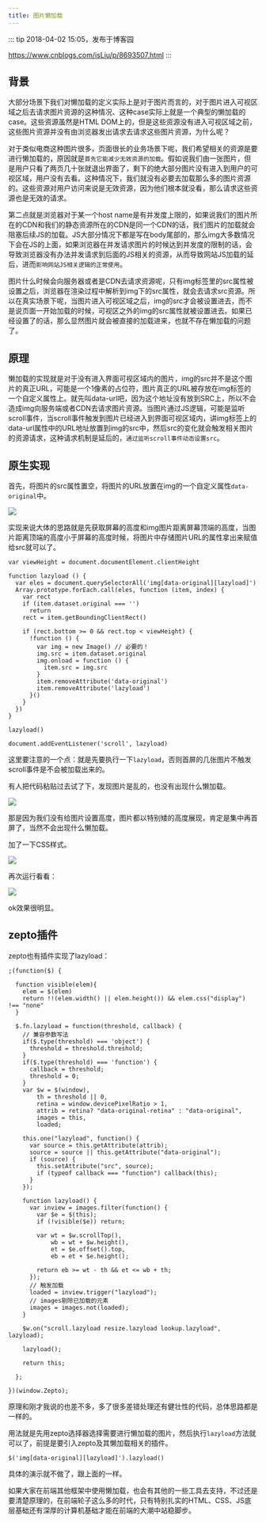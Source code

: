 ```yaml
---
title: 图片懒加载
---
```


::: tip
2018-04-02 15:05，发布于博客园

<https://www.cnblogs.com/isLiu/p/8693507.html>
:::

## 背景

大部分场景下我们对懒加载的定义实际上是对于图片而言的，对于图片进入可视区域之后去请求图片资源的这种情况、这种case实际上就是一个典型的懒加载的case。这些资源虽然是HTML DOM上的，但是这些资源没有进入可视区域之前，这些图片资源并没有由浏览器发出请求去请求这些图片资源，为什么呢？

对于类似电商这种图片很多，页面很长的业务场景下呢，我们希望相关的资源是要进行懒加载的，原因就是`首先它能减少无效资源的加载`。假如说我们由一张图片，但是用户只看了两页几十张就退出界面了，剩下的绝大部分图片没有进入到用户的可视区域，用户没有去看。这种情况下，我们就没有必要去加载那么多的图片资源的。这些资源对用户访问来说是无效资源，因为他们根本就没看，那么请求这些资源也是无效的请求。

第二点就是浏览器对于某一个host name是有并发度上限的，如果说我们的图片所在的CDN和我们的静态资源所在的CDN是同一个CDN的话，我们图片的加载就会阻塞后续JS的加载。JS大部分情况下都是写在body尾部的，那么img大多数情况下会在JS的上面，如果浏览器在并发请求图片的时候达到并发度的限制的话，会导致浏览器没有办法并发请求到后面的JS相关的资源，从而导致网站JS加载的延后，进而`影响网站JS相关逻辑的正常使用`。

图片什么时候会向服务器或者是CDN去请求资源呢，只有img标签里的src属性被设置之后，浏览器在渲染过程中解析到img下的src属性，就会去请求src资源。所以在真实场景下呢，当图片进入可视区域之后，img的src才会被设置进去，而不是说页面一开始加载的时候，可视区之外的img的src属性就被设置进去。如果已经设置了的话，那么显然图片就会被直接的加载进来，也就不存在懒加载的问题了。

## 原理

懒加载的实现就是对于没有进入界面可视区域内的图片，img的src并不是这个图片的真正URL，可能是一个1像素的占位符，图片真正的URL被存放在img标签的一个自定义属性上。就先叫data-url吧，因为这个地址没有放到SRC上，所以不会造成img向服务端或者CDN去请求图片资源。当图片通过JS逻辑，可能是监听scroll事件，当scroll事件触发到图片已经进入到界面可视区域内，讲img标签上的data-url属性中的URL地址放置到img的src中，然后src的变化就会触发相关图片的资源请求，这种请求机制是延后的，`通过监听scroll事件动态设置src`。

## 原生实现

首先，将图片的src属性置空，将图片的URL放置在img的一个自定义属性`data-original`中。

![](https://images2018.cnblogs.com/blog/1272362/201804/1272362-20180402140335713-1028384900.png)

实现来说大体的思路就是先获取屏幕的高度和img图片距离屏幕顶端的高度，当图片距离顶端的高度小于屏幕的高度时候，将图片中存储图片URL的属性拿出来赋值给src就可以了。

```
var viewHeight = document.documentElement.clientHeight

function lazyload () {
  var eles = document.querySelectorAll('img[data-original][lazyload]')
  Array.prototype.forEach.call(eles, function (item, index) {
    var rect
    if (item.dataset.original === '')
      return
    rect = item.getBoundingClientRect()

    if (rect.bottom >= 0 && rect.top < viewHeight) {
      !function () {
        var img = new Image() // 必要的！
        img.src = item.dataset.original
        img.onload = function () {
          item.src = img.src
        }
        item.removeAttribute('data-original')
        item.removeAttribute('lazyload')
      }()
    }
  })
}

lazyload()

document.addEventListener('scroll', lazyload)
```

这里要注意的一个点：就是先要执行一下`lazyload`，否则首屏的几张图片不触发scroll事件是不会被加载出来的。

有人把代码粘贴过去试了下，发现图片是乱的，也没有出现什么懒加载。

![](https://images2018.cnblogs.com/blog/1272362/201804/1272362-20180402143606459-2025606641.png)

那是因为我们没有给图片设置高度，图片都以特别矮的高度展现，肯定是集中再首屏了，当然不会出现什么懒加载。

加了一下CSS样式。

![](https://images2018.cnblogs.com/blog/1272362/201804/1272362-20180402144037304-1873036564.png)

再次运行看看：

![](https://images2018.cnblogs.com/blog/1272362/201804/1272362-20180402144905776-728770796.gif)

ok效果很明显。

## zepto插件

zepto也有插件实现了lazyload：

```
;(function($) {

  function visible(elem){
    elem = $(elem)
    return !!(elem.width() || elem.height()) && elem.css("display") !== "none"
  }

  $.fn.lazyload = function(threshold, callback) {
    // 兼容参数写法
    if($.type(threshold) === 'object') {
      threshold = threshold.threshold;
    }
    if($.type(threshold) === 'function') {
      callback = threshold;
      threshold = 0;
    }
    var $w = $(window),
        th = threshold || 0,
        retina = window.devicePixelRatio > 1,
        attrib = retina? "data-original-retina" : "data-original",
        images = this,
        loaded;

    this.one("lazyload", function() {
      var source = this.getAttribute(attrib);
      source = source || this.getAttribute("data-original");
      if (source) {
        this.setAttribute("src", source);
        if (typeof callback === "function") callback(this);
      }
    });

    function lazyload() {
      var inview = images.filter(function() {
        var $e = $(this);
        if (!visible($e)) return;

        var wt = $w.scrollTop(),
            wb = wt + $w.height(),
            et = $e.offset().top,
            eb = et + $e.height();

        return eb >= wt - th && et <= wb + th;
      });
      // 触发加载
      loaded = inview.trigger("lazyload");
      // images剔除已加载的元素
      images = images.not(loaded);
    }

    $w.on("scroll.lazyload resize.lazyload lookup.lazyload", lazyload);

    lazyload();

    return this;

  };

})(window.Zepto);
```

原理和刚才我说的也差不多，多了很多差错处理还有健壮性的代码，总体思路都是一样的。

用法就是先用zepto选择器选择需要进行懒加载的图片，然后执行`lazyload`方法就可以了，前提是要引入zepto及其懒加载相关的插件。

`$('img[data-original][lazyload]').lazyload()`

具体的演示就不做了，跟上面的一样。

如果大家在前端其他框架中使用懒加载，也会有其他的一些工具去支持，不过还是要清楚原理的，在前端轮子这么多的时代，只有特别扎实的HTML、CSS、JS底层基础还有深厚的计算机基础才能在前端的大潮中站稳脚步。